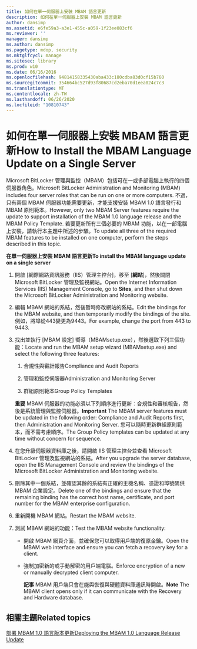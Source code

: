 ```yaml
---
title: 如何在單一伺服器上安裝 MBAM 語言更新
description: 如何在單一伺服器上安裝 MBAM 語言更新
author: dansimp
ms.assetid: e6fe59a3-a3e1-455c-a059-1f23ee083cf6
ms.reviewer: ''
manager: dansimp
ms.author: dansimp
ms.pagetype: mdop, security
ms.mktglfcycl: manage
ms.sitesec: library
ms.prod: w10
ms.date: 06/16/2016
ms.openlocfilehash: 94814158335430aba433c180cdba83d0cf15b760
ms.sourcegitcommit: 354664bc527d93f80687cd2eba70d1eea024c7c3
ms.translationtype: MT
ms.contentlocale: zh-TW
ms.lasthandoff: 06/26/2020
ms.locfileid: "10810743"
---
```

# <span data-ttu-id="1e49f-103">如何在單一伺服器上安裝 MBAM 語言更新</span><span class="sxs-lookup"><span data-stu-id="1e49f-103">How to Install the MBAM Language Update on a Single Server</span></span>


<span data-ttu-id="1e49f-104">Microsoft BitLocker 管理與監控（MBAM）包括可在一或多部電腦上執行的四個伺服器角色。</span><span class="sxs-lookup"><span data-stu-id="1e49f-104">Microsoft BitLocker Administration and Monitoring (MBAM) includes four server roles that can be run on one or more computers.</span></span> <span data-ttu-id="1e49f-105">不過，只有兩個 MBAM 伺服器功能需要更新，才能支援安裝 MBAM 1.0 語言發行和 MBAM 原則範本。</span><span class="sxs-lookup"><span data-stu-id="1e49f-105">However, only two MBAM Server features require the update to support installation of the MBAM 1.0 language release and the MBAM Policy Template.</span></span> <span data-ttu-id="1e49f-106">若要更新所有三個必要的 MBAM 功能，以在一部電腦上安裝，請執行本主題中所述的步驟。</span><span class="sxs-lookup"><span data-stu-id="1e49f-106">To update all three of the required MBAM features to be installed on one computer, perform the steps described in this topic.</span></span>

**<span data-ttu-id="1e49f-107">在單一伺服器上安裝 MBAM 語言更新</span><span class="sxs-lookup"><span data-stu-id="1e49f-107">To install the MBAM language update on a single server</span></span>**

1.  <span data-ttu-id="1e49f-108">開啟 [網際網路資訊服務（IIS）管理主控台]，移至 [**網站**]，然後關閉 Microsoft BitLocker 管理及監視網站。</span><span class="sxs-lookup"><span data-stu-id="1e49f-108">Open the Internet Information Services (IIS) Management Console, go to **Sites**, and then shut down the Microsoft BitLocker Administration and Monitoring website.</span></span>

2.  <span data-ttu-id="1e49f-109">編輯 MBAM 網站的系結，然後暫時修改網站的系結。</span><span class="sxs-lookup"><span data-stu-id="1e49f-109">Edit the bindings for the MBAM website, and then temporarily modify the bindings of the site.</span></span> <span data-ttu-id="1e49f-110">例如，將埠從443變更為9443。</span><span class="sxs-lookup"><span data-stu-id="1e49f-110">For example, change the port from 443 to 9443.</span></span>

3.  <span data-ttu-id="1e49f-111">找出並執行 [MBAM 設定] 嚮導（MBAMsetup.exe），然後選取下列三個功能：</span><span class="sxs-lookup"><span data-stu-id="1e49f-111">Locate and run the MBAM setup wizard (MBAMsetup.exe) and select the following three features:</span></span>

    1.  <span data-ttu-id="1e49f-112">合規性與審計報告</span><span class="sxs-lookup"><span data-stu-id="1e49f-112">Compliance and Audit Reports</span></span>

    2.  <span data-ttu-id="1e49f-113">管理和監控伺服器</span><span class="sxs-lookup"><span data-stu-id="1e49f-113">Administration and Monitoring Server</span></span>

    3.  <span data-ttu-id="1e49f-114">群組原則範本</span><span class="sxs-lookup"><span data-stu-id="1e49f-114">Group Policy Templates</span></span>

    <span data-ttu-id="1e49f-115">**重要** MBAM 伺服器的功能必須以下列順序進行更新：合規性和審核報告，然後是系統管理與監控伺服器。</span><span class="sxs-lookup"><span data-stu-id="1e49f-115">**Important** The MBAM server features must be updated in the following order: Compliance and Audit Reports first, then Administration and Monitoring Server.</span></span> <span data-ttu-id="1e49f-116">您可以隨時更新群組原則範本，而不需考慮順序。</span><span class="sxs-lookup"><span data-stu-id="1e49f-116">The Group Policy templates can be updated at any time without concern for sequence.</span></span>

     

4.  <span data-ttu-id="1e49f-117">在您升級伺服器資料庫之後，請開啟 IIS 管理主控台並查看 Microsoft BitLocker 管理及監視網站的系結。</span><span class="sxs-lookup"><span data-stu-id="1e49f-117">After you upgrade the server database, open the IIS Management Console and review the bindings of the Microsoft BitLocker Administration and Monitoring website.</span></span>

5.  <span data-ttu-id="1e49f-118">刪除其中一個系結，並確認其餘的系結有正確的主機名稱、憑證和埠號碼供 MBAM 企業設定。</span><span class="sxs-lookup"><span data-stu-id="1e49f-118">Delete one of the bindings and ensure that the remaining binding has the correct host name, certificate, and port number for the MBAM enterprise configuration.</span></span>

6.  <span data-ttu-id="1e49f-119">重新開機 MBAM 網站。</span><span class="sxs-lookup"><span data-stu-id="1e49f-119">Restart the MBAM website.</span></span>

7.  <span data-ttu-id="1e49f-120">測試 MBAM 網站的功能：</span><span class="sxs-lookup"><span data-stu-id="1e49f-120">Test the MBAM website functionality:</span></span>

    -   <span data-ttu-id="1e49f-121">開啟 MBAM 網頁介面，並確保您可以取得用戶端的復原金鑰。</span><span class="sxs-lookup"><span data-stu-id="1e49f-121">Open the MBAM web interface and ensure you can fetch a recovery key for a client.</span></span>

    -   <span data-ttu-id="1e49f-122">強制加密新的或手動解密的用戶端電腦。</span><span class="sxs-lookup"><span data-stu-id="1e49f-122">Enforce encryption of a new or manually decrypted client computer.</span></span>

        <span data-ttu-id="1e49f-123">**記事** MBAM 用戶端只會在能與恢復與硬體資料庫通訊時開啟。</span><span class="sxs-lookup"><span data-stu-id="1e49f-123">**Note** The MBAM client opens only if it can communicate with the Recovery and Hardware database.</span></span>

         

## <span data-ttu-id="1e49f-124">相關主題</span><span class="sxs-lookup"><span data-stu-id="1e49f-124">Related topics</span></span>


[<span data-ttu-id="1e49f-125">部署 MBAM 1.0 語言版本更新</span><span class="sxs-lookup"><span data-stu-id="1e49f-125">Deploying the MBAM 1.0 Language Release Update</span></span>](deploying-the-mbam-10-language-release-update.md)

 

 





